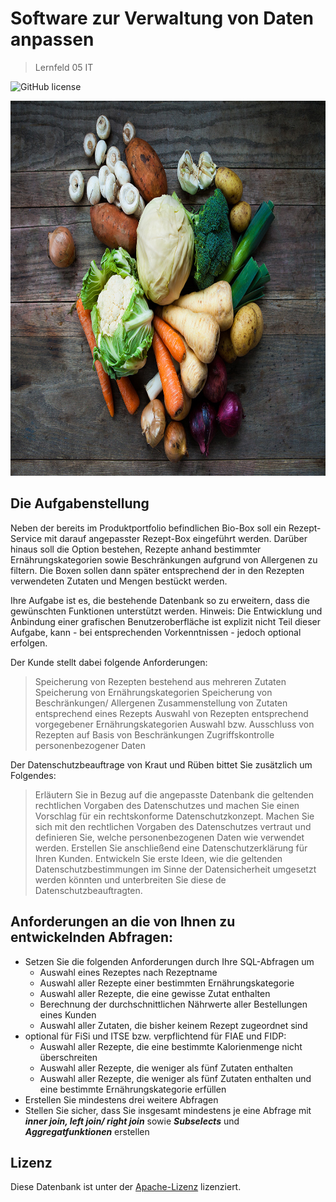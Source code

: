 # Software zur Verwaltung von Daten anpassen
> Lernfeld 05 IT

![GitHub license](https://img.shields.io/badge/license-MIT-blue.svg?style=flat-square)

<img src="images/gemuse.jpg" alt="Live Server Demo VSCode" style="max-width:100%; height:600px;">

## Die Aufgabenstellung

Neben der bereits im Produktportfolio befindlichen Bio-Box soll ein Rezept-Service mit darauf angepasster Rezept-Box eingeführt werden. Darüber hinaus soll die Option bestehen, Rezepte anhand bestimmter Ernährungskategorien sowie Beschränkungen aufgrund von Allergenen zu filtern. Die Boxen sollen dann später entsprechend der in den Rezepten verwendeten Zutaten und Mengen bestückt werden.

Ihre Aufgabe ist es, die bestehende Datenbank so zu erweitern, dass die gewünschten Funktionen unterstützt werden. Hinweis: Die Entwicklung und Anbindung einer grafischen Benutzeroberfläche ist explizit nicht Teil dieser Aufgabe, kann - bei entsprechenden Vorkenntnissen - jedoch optional erfolgen. 

Der Kunde stellt dabei folgende Anforderungen:

> Speicherung von Rezepten bestehend aus mehreren Zutaten
> Speicherung von Ernährungskategorien
> Speicherung von Beschränkungen/ Allergenen
> Zusammenstellung von Zutaten entsprechend eines Rezepts
> Auswahl von Rezepten entsprechend vorgegebener Ernährungskategorien
> Auswahl bzw. Ausschluss von Rezepten auf Basis von Beschränkungen
> Zugriffskontrolle personenbezogener Daten

Der Datenschutzbeauftrage von Kraut und Rüben bittet Sie zusätzlich um Folgendes:

> Erläutern Sie in Bezug auf die angepasste Datenbank die geltenden rechtlichen Vorgaben des Datenschutzes und machen Sie einen Vorschlag für ein rechtskonforme Datenschutzkonzept.
> Machen Sie sich mit den rechtlichen Vorgaben des Datenschutzes vertraut und definieren Sie, welche personenbezogenen Daten wie verwendet werden.
> Erstellen Sie anschließend eine Datenschutzerklärung für Ihren Kunden.
> Entwickeln Sie erste Ideen, wie die geltenden Datenschutzbestimmungen im Sinne der Datensicherheit umgesetzt werden könnten und unterbreiten Sie diese de Datenschutzbeauftragten.

## Anforderungen an die von Ihnen zu entwickelnden Abfragen:

* Setzen Sie die folgenden Anforderungen durch Ihre SQL-Abfragen um
  * Auswahl eines Rezeptes nach Rezeptname
  * Auswahl aller Rezepte einer bestimmten Ernährungskategorie
  * Auswahl aller Rezepte, die eine gewisse Zutat enthalten
  * Berechnung der durchschnittlichen Nährwerte aller Bestellungen eines Kunden
  * Auswahl aller Zutaten, die bisher keinem Rezept zugeordnet sind
 * optional für FiSi und ITSE bzw. verpflichtend für FIAE und FIDP:
   * Auswahl aller Rezepte, die eine bestimmte Kalorienmenge nicht überschreiten 
   * Auswahl aller Rezepte, die weniger als fünf Zutaten enthalten
   * Auswahl aller Rezepte, die weniger als fünf Zutaten enthalten und eine bestimmte Ernährungskategorie erfüllen
* Erstellen Sie mindestens drei weitere Abfragen
* Stellen Sie sicher, dass Sie insgesamt mindestens je eine Abfrage mit **_inner join, left join/ right join_** sowie **_Subselects_** und **_Aggregatfunktionen_** erstellen

## Lizenz

Diese Datenbank ist unter der [Apache-Lizenz](LICENCE) lizenziert.
